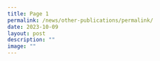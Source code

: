 ```yaml
---
title: Page 1
permalink: /news/other-publications/permalink/
date: 2023-10-09
layout: post
description: ""
image: ""
---
```

